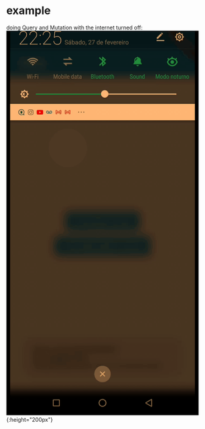 # example

doing Query and Mutation with the internet turned off:
![Alt Text](https://github.com/OrlandoEduardo101/hive_cache_interceptor/blob/master/example/WhatsApp-Video-2021-02-27-at-222.gif){:height="200px"}
